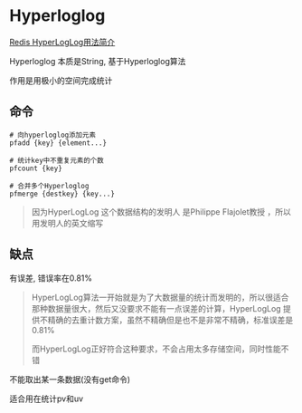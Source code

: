 # Hyperloglog

[Redis HyperLogLog用法简介](https://www.cnblogs.com/mzq123/p/11203969.html)



Hyperloglog 本质是String, 基于Hyperloglog算法

作用是用极小的空间完成统计



## 命令

```shell
# 向hyperloglog添加元素
pfadd {key} {element...}

# 统计key中不重复元素的个数
pfcount {key}

# 合并多个Hyperloglog
pfmerge {destkey} {key...}
```

>   因为HyperLogLog 这个数据结构的发明人 是Philippe Flajolet教授 ，所以用发明人的英文缩写



## 缺点

有误差, 错误率在0.81%

>   HyperLogLog算法一开始就是为了大数据量的统计而发明的，所以很适合那种数据量很大，然后又没要求不能有一点误差的计算，HyperLogLog 提供不精确的去重计数方案，虽然不精确但是也不是非常不精确，标准误差是 0.81%
>
>   而HyperLogLog正好符合这种要求，不会占用太多存储空间，同时性能不错

不能取出某一条数据(没有get命令)



适合用在统计pv和uv